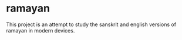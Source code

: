 # ramayan

This project is an attempt to study the sanskrit and english versions of ramayan in modern devices.
